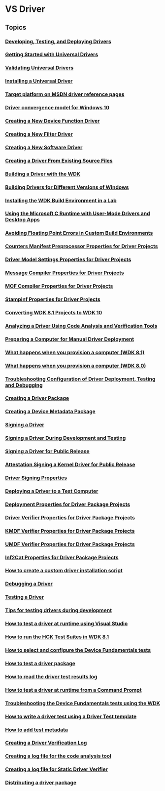 # VS Driver
## Topics
### [Developing, Testing, and Deploying Drivers](vsdriver/visual_studio_driver_development_environment.md)
### [Getting Started with Universal Drivers](vsdriver/getting_started_with_universal_drivers.md)
### [Validating Universal Drivers](vsdriver/validating_universal_drivers.md)
### [Installing a Universal Driver](vsdriver/installing_a_universal_driver.md)
### [Target platform on MSDN driver reference pages](vsdriver/windows_10_editions_for_universal_drivers.md)
### [Driver convergence model for Windows 10](vsdriver/driver_model_convergence.md)
### [Creating a New Device Function Driver](vsdriver/creating_a_new_driver.md)
### [Creating a New Filter Driver](vsdriver/creating_a_new_filter_driver.md)
### [Creating a New Software Driver](vsdriver/creating_a_new_software_driver.md)
### [Creating a Driver From Existing Source Files](vsdriver/creating_a_driver_from_existing_source_files.md)
### [Building a Driver with the WDK](vsdriver/building_a_driver.md)
### [Building Drivers for Different Versions of Windows](vsdriver/building_drivers_for_different_versions_of_windows.md)
### [Installing the WDK Build Environment in a Lab](vsdriver/installing_the_wdk_build_environment_in_a_lab.md)
### [Using the Microsoft C Runtime with User-Mode Drivers and Desktop Apps](vsdriver/using_the_microsoft_c_runtime_with_user_mode_drivers_and_apps.md)
### [Avoiding Floating Point Errors in Custom Build Environments](vsdriver/avoiding_floating_point_errors_in_custom_build_environments.md)
### [Counters Manifest Preprocessor Properties for Driver Projects](vsdriver/counters_manifest_preprocessor_properties_for_driver_projects.md)
### [Driver Model Settings Properties for Driver Projects](vsdriver/driver_model_settings_properties_for_driver_projects.md)
### [Message Compiler Properties for Driver Projects](vsdriver/message_compiler_properties_for_driver_projects.md)
### [MOF Compiler Properties for Driver Projects](vsdriver/mof_compiler_properties_for_driver_projects.md)
### [Stampinf Properties for Driver Projects](vsdriver/stampinf_properties_for_driver_projects.md)
### [Converting WDK 8.1 Projects to WDK 10](vsdriver/converting_wdk_8_1_projects_to_wdk_10.md)
### [Analyzing a Driver Using Code Analysis and Verification Tools](vsdriver/analyzing_driver_quality_by_using_code_analysis_tools.md)
### [Preparing a Computer for Manual Driver Deployment](vsdriver/preparing_a_computer_for_manual_driver_deployment.md)
### [What happens when you provision a computer (WDK 8.1)](vsdriver/what_happens_when_you_provision_a_computer__wdk_8_1_.md)
### [What happens when you provision a computer (WDK 8.0)](vsdriver/what_happens_when_you_provision_a_computer__wdk_8_0_.md)
### [Troubleshooting Configuration of Driver Deployment, Testing and Debugging](vsdriver/troubleshooting_configuration_of_driver_deployment__testing_and_debugging.md)
### [Creating a Driver Package](vsdriver/creating_a_driver_package.md)
### [Creating a Device Metadata Package](vsdriver/creating_a_device_metadata_package.md)
### [Signing a Driver](vsdriver/signing_a_driver.md)
### [Signing a Driver During Development and Testing](vsdriver/signing_a_driver_during_development_and_testing.md)
### [Signing a Driver for Public Release](vsdriver/signing_a_driver_for_public_release.md)
### [Attestation Signing a Kernel Driver for Public Release](vsdriver/attestation_signing_a_kernel_driver_for_public_release.md)
### [Driver Signing Properties](vsdriver/driver_signing_properties.md)
### [Deploying a Driver to a Test Computer](vsdriver/deploying_a_driver_to_a_test_computer.md)
### [Deployment Properties for Driver Package Projects](vsdriver/deployment_properties_for_driver_projects.md)
### [Driver Verifier Properties for  Driver Package Projects](vsdriver/driver_verifier_properties_for__driver_projects.md)
### [KMDF Verifier Properties for Driver Package Projects](vsdriver/kmdf_verifier_properties_for_driver_package_projects.md)
### [UMDF Verifier Properties for Driver Package Projects](vsdriver/umdf_verifier_properties_for_driver_package_projects.md)
### [Inf2Cat Properties for Driver Package Projects](vsdriver/inf2cat_properties_for_driver_package_projects.md)
### [How to create a custom driver installation script](vsdriver/create_a_custom_driver_installation_script.md)
### [Debugging a Driver](vsdriver/debugging_a_driver.md)
### [Testing a Driver](vsdriver/testing_a_driver.md)
### [Tips for testing drivers during development](vsdriver/strategies_for_testing_drivers_during_development.md)
### [How to test a driver at runtime using Visual Studio](vsdriver/testing_a_driver_at_runtime.md)
### [How to run the HCK Test Suites in WDK 8.1](vsdriver/run_the_hck_test_suites_in_the_wdk.md)
### [How to select and configure the Device Fundamentals tests](vsdriver/how_to_select_and_configure_the_device_fundamental_tests.md)
### [How to test a driver package](vsdriver/test_a_driver_package.md)
### [How to read the driver test results log](vsdriver/read_the_driver_test_results_log.md)
### [How to test a driver at runtime from a Command Prompt](vsdriver/how_to_test_a_driver_at_runtime_from_a_command_prompt.md)
### [Troubleshooting the Device Fundamentals tests using the WDK](vsdriver/troubleshooting_the_device_fundamental_tests.md)
### [How to write a driver test using a Driver Test template](vsdriver/how_to_write_a_driver_test_.md)
### [How to add test metadata](vsdriver/to_add_test_metadata.md)
### [Creating a Driver Verification Log](vsdriver/creating_a_driver_verification_log.md)
### [Creating a log file for the code analysis tool](vsdriver/creating_a_log_file_for_the_code_analysis_tool.md)
### [Creating a log file for Static Driver Verifier](vsdriver/creating_a_log_file_for_static_driver_verifier.md)
### [Distributing a driver package](vsdriver/distributing_a_driver_package_win8.md)

